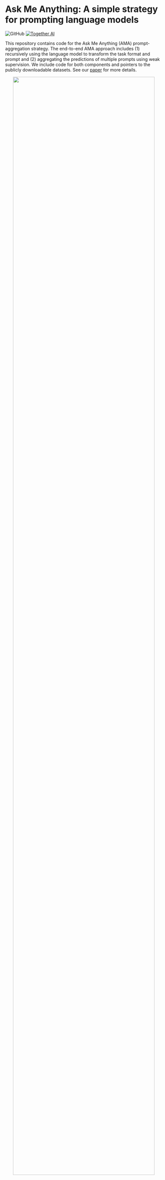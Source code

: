 # Ask Me Anything: A simple strategy for prompting language models

![GitHub](https://img.shields.io/github/license/HazyResearch/ama_prompting)
[![Together AI](https://together.xyz/assets/images/ai_platform.svg)](https://together.xyz/)

This repository contains code for the Ask Me Anything (AMA) prompt-aggregation strategy. The end-to-end AMA approach includes (1) recursively using the language model to transform the task format and prompt and (2) aggregating the predictions of multiple prompts using weak supervision. We include code for both components and pointers to the publicly downloadable datasets. See our [paper](https://arxiv.org/abs/2210.02441) for more details.

<p align="center"><img width="95%" src="imgs/decomp.png" /></p>



## Table of Contents
- [Setup](#setup)
- [Data](#getting-the-data)
- [Running models](#models)
- [Running experiments](#experiments)
- [Repository Structure](#overall-repository-structure)
- [Citation](#citation)


## Setup

### Installation
Here we will setup the AMA code (prompting models for tasks), weak supervision code (aggregating predictions), and [Manifest](https://github.com/HazyResearch/manifest/) code (tooling for easily loading and running the models).

We encourage the use of conda environments:
```
conda create --name ama python=3.8
conda activate ama
```

Clone as follows:
```bash
# Ask Me Anything code
git clone git@github.com:HazyResearch/ama_prompting.git
cd ama_prompting
pip install -r requirements.txt

# Weak supervision code
cd metal-ama
git submodule init
git submodule update
pip install -e .

# Manifest 
git clone git@github.com:HazyResearch/manifest.git
cd manifest
pip install -e .
```


### Getting the data
We assume all data lives in the ```AMA_DATA``` environment variable. By default, this is set to ```/home/data```. To change this, run
```bash
export AMA_DATA=<path>
```

Please follow the instructions below to download all necessary data for experiments. 
 
1. Download the PromptSource (P3) dataset from Hugging Face at https://huggingface.co/datasets/bigscience/P3.
```bash
cd $AMA_DATA
git lfs install
git clone https://huggingface.co/datasets/bigscience/P3
```
Then run [ama_prompting/download_p3.py](./download_p3.py). We use the GPT3-Style prompts in the few-shot baseline for each benchmark.

2. We downloaded the remaining tasks from the following sources:
    * [AGNews, DBPedia, and SST2](https://github.com/tonyzhaozh/few-shot-learning)
    * [Amazon Products](https://github.com/allenai/flex/blob/75d6d1cea66df2c8a7e3d429c6af5008ccf1544b/fewshot/hf_datasets_scripts/amazon/amazon.py)
    * [Natural Questions and WebQs](https://github.com/facebookresearch/FiD)
    * [RealTimeQA](https://github.com/realtimeqa/realtimeqa_public/tree/main/past/2022) (GCS files from June 17th - July 22, 2022)
    * [ReCoRD](https://sheng-z.github.io/ReCoRD-explorer/)
    * [StoryCloze](http://goo.gl/forms/aQz39sdDrO)

### Running models
We run inference on models using a tool called [Manifest](https://github.com/HazyResearch/manifest). This tool is useful because it caches your inference results and does not require reloading the model for each new run you launch. To load the EleutherAI GPT-j-6B model, in a Tmux session, run:
```bash
python3 manifest/manifest/api/app.py \
    --model_type huggingface \
    --model_name_or_path EleutherAI/gpt-j-6B \
    --device 0
```
It will take a few minutes for large models to load! To use a different model, replace ```EleutherAI/gpt-j-6B``` with the model name. See the Manifest repo for more information on loading other models.


## Experiments

### Collecting the prompting predictions

To run a single task such as the Recognizing Textual Entailment (RTE) SuperGLUE benchmark, you can use the following steps.

1. Load a Manifest model using the above command

2. Run the following command. This will run the zero-shot baseline (```run_zeroshot = 1```), few-shot baseline (```run_fewshot = 1```) with $k$ in-context demonstrations (```k_shot = 3```), and the AMA baseline (```run_decomp = 1```). In AMA, we aggregate the predictions of multiple prompts-per-input. The number of prompts over which to aggregate is specified by ```num_boost```. 

```bash
python3 tasks/RTE_final.py \
    --run_zeroshot 1 \
    --run_fewshot 1 \
    --run_decomp 1 \
    --num_boost 5 \
    --k_shot 3 \
    --output_metrics_file ../ama_logs/metrics.json \
    --cache_connection ../ama_logs/manifest_cache.sqlite \
    --save_dir ../ama_logs/ama_final_runs
```

Please see the argparse in ```tasks/decomposition.py``` for other run options; for instance, to control Manifest's caching behavior. 

3. The results of all baselines will be saved in `ama_final_runs/<task_name>` (e.g., `<task_name>` is `super_glue_rte` as seen in the `RTE_final.py` main function) and output all performance metrics to `metrics.json`. The output appears as follows:

```
Saving to ../ama_logs/ama_final_runs/super_glue_rte/EleutherAI_gpt-j-6B_decomposed_10052022.json
Saving to ../ama_logs/ama_final_runs/super_glue_rte/EleutherAI_gpt-j-6B_decomposed_10052022_train.json
Accuracy Few Shot 0.5884476534296029
Accuracy by Boost Set Decomposed [0.592057761732852, 0.6209386281588448, 0.5848375451263538, 0.6678700361010831, 0.6173285198555957]
Accuracy by Boost Set Decomposed Average 0.6166064981949458
Accuracy Boost Decomposed 0.6642599277978339
Saved metrics to ../ama_logs/metrics.json
Saved final data to ../ama_logs/ama_final_runs/super_glue_rte
```

For the AMA baseline, which consists of ```num_boost``` prompt-chains, the metrics include the individual prompt-chain accuracies over the dataset ("Accuracy by Boost Set Decomposed"), average score ("Accuracy by Boost Set Decomposed Average"), and majority vote result ("Accuracy Boost Decomposed"). 

### Running weak supervision

4. Next we aggregate over the predictions with weak supervision (WS). In order to run the WS algorithm on the predictions which were saved down in `ama_final_runs/super_glue_rte`, use the following command. By default, we assume the date of the log file is today. You can change it with the `--override_date` command.

```bash
python3 boosting/run_ws.py \
--task_name super_glue_rte \
--data_dir ../ama_logs/ama_final_runs \
--model_prefix EleutherAI_gpt-j-6B
--override_date 10052022
```

The output will include the following results:

```
# The code will first output results without modelling dependencies.  

Trained Label Model Metrics (No deps):
Accuracy: 0.650
Precision: 0.724
Recall: 0.420
F1: 0.531

# For this task, the WS algorithm identifies a dependency between prompts 0 and 2. Next the code ouputs results after modelling dependencies, if dependencies are recovered above.

Trained Label Model Metrics (with deps):
Accuracy: 0.751
Precision: 0.758
Recall: 0.695
F1: 0.725


# Conditional entropy metric discussed in the paper 

H(Y | WS output): 0.5602824867598865
```

For this task, [Brown et al., 2020](https://arxiv.org/pdf/2005.14165.pdf) reports accuracy metrics.


## Overall repository structure
```
tasks/           code for running inference on tasks
diagnostics/     contains the diagnostic tasks
boosting/        code for running weak supervision
metal-ama/       weak supervision algorithm
manifest/        code for loading and using models
/home/data/      default location for benchmarks
```


## Citation
If you use this codebase, or otherwise found our work valuable, please cite:
```
@article{arora2022ama,
  title={Ask Me Anything: A simple strategy for prompting language models},
  author={Arora, Simran and Narayan, Avanika and Chen, Mayee F. and Orr, Laurel and Guha, Neel and Bhatia, Kush and Chami, Ines and Sala, Frederic and R\'e, Christopher},
  journal={arXiv:2210.02441},
  year={2022}
}
```

As well as [Snorkel MeTaL](https://github.com/HazyResearch/metal), [bigscience P3](https://huggingface.co/datasets/bigscience/P3), and the benchmark authors.

## Acknowledgements

We are very grateful to the following organizations for the resources that made this work possible: [Together Computer](https://together.xyz/), [Numbers Station](https://numbersstation.ai/), [Snorkel](https://snorkel.ai/), [Stanford Center for Research on Foundation Models](https://crfm.stanford.edu/) and [Stanford HAI](https://hai.stanford.edu/). 

<p float="center">
  <img src="imgs/numbers_station.png" width="15%" />
  <img src="imgs/snorkel.png" width="15%" />
  <img src="imgs/crfm.png" width="15%" />
</p>

